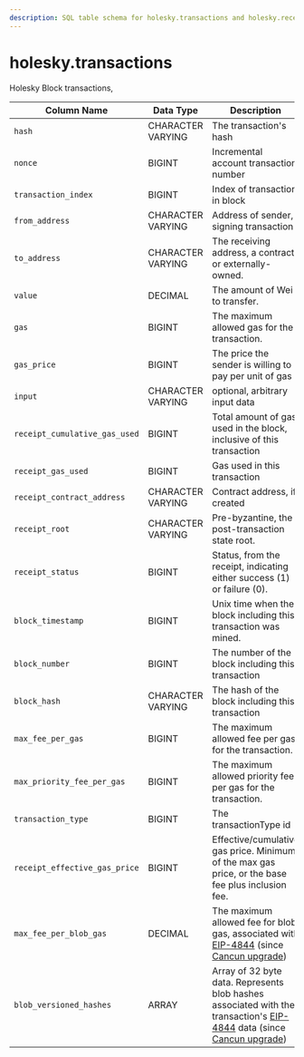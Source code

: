 ```yaml
---
description: SQL table schema for holesky.transactions and holesky.recent_transactions
---
```


# holesky.transactions

Holesky Block transactions,

| Column Name                   | Data Type         | Description                                                                                                                                                                                                                                                            |
| ----------------------------- | ----------------- | ---------------------------------------------------------------------------------------------------------------------------------------------------------------------------------------------------------------------------------------------------------------------- |
| `hash`                        | CHARACTER VARYING | The transaction's hash                                                                                                                                                                                                                                                 |
| `nonce`                       | BIGINT            | Incremental account transaction number                                                                                                                                                                                                                                 |
| `transaction_index`           | BIGINT            | Index of transaction in block                                                                                                                                                                                                                                          |
| `from_address`                | CHARACTER VARYING | Address of sender, signing transaction                                                                                                                                                                                                                                 |
| `to_address`                  | CHARACTER VARYING | The receiving address, a contract or externally-owned.                                                                                                                                                                                                                 |
| `value`                       | DECIMAL           | The amount of Wei to transfer.                                                                                                                                                                                                                                         |
| `gas`                         | BIGINT            | The maximum allowed gas for the transaction.                                                                                                                                                                                                                           |
| `gas_price`                   | BIGINT            | The price the sender is willing to pay per unit of gas                                                                                                                                                                                                                 |
| `input`                       | CHARACTER VARYING | optional, arbitrary input data                                                                                                                                                                                                                                         |
| `receipt_cumulative_gas_used` | BIGINT            | Total amount of gas used in the block, inclusive of this transaction                                                                                                                                                                                                   |
| `receipt_gas_used`            | BIGINT            | Gas used in this transaction                                                                                                                                                                                                                                           |
| `receipt_contract_address`    | CHARACTER VARYING | Contract address, if created                                                                                                                                                                                                                                           |
| `receipt_root`                | CHARACTER VARYING | Pre-byzantine, the post-transaction state root.                                                                                                                                                                                                                        |
| `receipt_status`              | BIGINT            | Status, from the receipt, indicating either success (1) or failure (0).                                                                                                                                                                                                |
| `block_timestamp`             | BIGINT            | Unix time when the block including this transaction was mined.                                                                                                                                                                                                         |
| `block_number`                | BIGINT            | The number of the block including this transaction                                                                                                                                                                                                                     |
| `block_hash`                  | CHARACTER VARYING | The hash of the block including this transaction                                                                                                                                                                                                                       |
| `max_fee_per_gas`             | BIGINT            | The maximum allowed fee per gas for the transaction.                                                                                                                                                                                                                   |
| `max_priority_fee_per_gas`    | BIGINT            | The maximum allowed priority fee per gas for the transaction.                                                                                                                                                                                                          |
| `transaction_type`            | BIGINT            | The transactionType id                                                                                                                                                                                                                                                 |
| `receipt_effective_gas_price` | BIGINT            | Effective/cumulative gas price. Minimum of the max gas price, or the base fee plus inclusion fee.                                                                                                                                                                      |
| `max_fee_per_blob_gas`        | DECIMAL           | The maximum allowed fee for blob gas, associated with [EIP-4844](https://eips.ethereum.org/EIPS/eip-4844) (since [Cancun upgrade](https://github.com/ethereum/execution-specs/blob/master/network-upgrades/mainnet-upgrades/cancun.md))                                |
| `blob_versioned_hashes`       | ARRAY             | Array of 32 byte data. Represents blob hashes associated with the transaction's [EIP-4844](https://eips.ethereum.org/EIPS/eip-4844) data (since [Cancun upgrade](https://github.com/ethereum/execution-specs/blob/master/network-upgrades/mainnet-upgrades/cancun.md)) |
